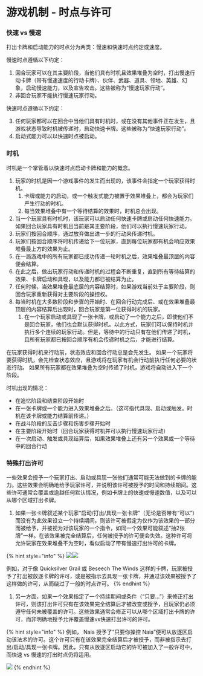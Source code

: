 # 游戏机制 - 时点与许可

### 快速 vs 慢速

打出卡牌和启动能力的时点分为两类：慢速和快速时点约定或速度。

慢速时点遵循以下约定：

1. 回合玩家可以在其主要阶段，当他们具有时机且效果堆叠为空时，打出慢速行动卡牌（带有慢速速度的行动卡牌）、伙伴、武器、道具、领地、英雄、幻象，启动慢速能力，以及宣告攻击。这些被称为“慢速玩家行动”。
2. 非回合玩家不能执行慢速玩家行动。



快速时点遵循以下约定：

3. 任何玩家都可以在回合中当他们具有时机时，或在没有其他事件正在发生，且游戏状态导致时机被传递时，启动快速卡牌。这些被称为“快速玩家行动”。
4. 启动式能力可以以快速时点被启动。



### 时机

时机是一个掌管着以快速时点启动卡牌和能力的概念。

1. 玩家的时机是因一个游戏事件的发生而出现的，该事件会指定一个玩家获得时机。
   1. 卡牌或能力的启动，或一个触发式能力被置于效果堆叠上，都会为玩家们产生行动的时机。
   2. 每当效果堆叠中有一个等待结算的效果时，时机总会出现。
2. 当一个玩家具有时机时，该玩家可以启动任何快速卡牌或启动任何快速能力。如果回合玩家具有时机且当前是其主要阶段，他们可以执行慢速玩家行动。
3. 玩家们按回合顺序，通过放弃做出进一步的行动来传递时机。
4. 玩家们按回合顺序将时机传递给下一位玩家，直到每位玩家都有机会响应效果堆叠最上方的效果为止。
5. 在一局游戏中的所有玩家都已成功传递一轮时机之后，效果堆叠最顶层的内容便会结算。
6. 在此之后，做出玩家行动和传递时机的过程会不断重复，直到所有等待结算的效果、卡牌启动和具现，以及能力都已被结算为止。
7. 任何时候，当效果堆叠最底层的内容结算时，如果游戏当前处于主要阶段，则回合玩家重新获得对主要阶段的操控权。
8. 每当时机在大多数阶段和步骤的开始时、在回合行动完成后、或在效果堆叠最顶层的内容结算后出现时，回合玩家是第一位获得时机的玩家。
   1. 在一个玩家启动或具现了一张卡牌，或启动了一个能力之后，即使他们不是回合玩家，他们也会默认获得时机。以此方式，玩家们可以保持时机并执行多个连续的玩家行动。但是，等待中的行动只有在他们传递了时机，且所有玩家都已按回合顺序有机会传递时机之后，才能进行结算。

在玩家获得时机来行动前，状态效应和回合行动总是会先发生。 如果一个玩家将要获得时机，会先检查状态效应，且游戏将在玩家有机会行动前执行任何必要的状态行动。 如果所有玩家都在效果堆叠为空时传递了时机，游戏将自动进入下一个阶段。

时机出现的情况：

* 在追忆阶段和结束阶段开始时
* 在一张卡牌或一个能力进入效果堆叠之后。（这可指代具现、启动或触发。时机在该卡牌或能力结算前传递。）
* 在战斗阶段的反击步骤和伤害步骤开始时
* 在主要阶段开始时（回合玩家获得时机并可以执行慢速玩家行动）
* 在一次启动、触发或具现结算后，如果效果堆叠上还有另一个效果或一个等待中的回合行动

### 特殊打出许可

一些效果会授予一个玩家打出、启动或具现一张他们通常可能无法做到的卡牌的能力。这些效果会明确地给予玩家许可，并说明该许可被授予的时间和持续期间。这些许可通常会覆盖或逾越任何默认情况，例如卡牌上的快速或慢速数值，以及可以从哪个区域打出卡牌。

1. 如果一张卡牌叙述某个玩家“启动/打出/具现一张卡牌”（无论是否带有“可以”）而没有为此效果设立一个持续期间，则该许可被假定为仅作为该效果的一部分而被给予，并被视为对该玩家的一个指令，如同一个效果可能叙述“抽2张牌”一样。在该效果被完全结算后，任何被授予的许可便会失效。这种许可将允许玩家在效果堆叠不为空时，看似启动了带有慢速打出许可的卡牌。

{% hint style="info" %}
![](<../.gitbook/assets/image (23).png>)![](<../.gitbook/assets/image (24).png>)

例如，对于像 Quicksilver Grail 或 Beseech The Winds 这样的卡牌，玩家被授予了打出被放逐卡牌的许可，或是被指示去具现一张卡牌，并通过该效果被授予了这样做的许可，从而绕过了一般的时点许可。
{% endhint %}

1. 另一方面，如果一个效果指定了一个持续期间或条件（“只要...”）来修正打出许可，则该打出许可只有在该效果完全结算后才被改变或授予，且玩家仍必须遵守任何未被覆盖的许可。这些效果通常会修正可以从哪个区域打出卡牌的许可，而非明确地授予允许覆盖慢速vs快速打出许可的许可。

{% hint style="info" %}
例如， Naia 授予了“只要你操控 Naia”便可从放逐区启动该法术的许可。这个许可只有在该效果完全结算后才被授予，而非被指示去打出/启动/具现一张卡牌。因此，只有从放逐区启动它的许可被加入了一般许可中，而快速 vs 慢速的打出时点仍将适用。

![](<../.gitbook/assets/image (25).png>)
{% endhint %}
